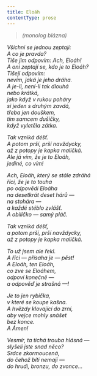 ```yaml
---
title: Eloáh
contentType: prose
---
```


> _(monolog blázna)_

_Všichni se jednou zeptají:  
A co je pravda?  
Tiše jim odpovím: Ach, Eloáh!  
A oni zeptají se, kdo je to Eloáh?  
Tišeji odpovím:  
nevím, jaká je jeho dráha.  
A je-li, není-li tak dlouhá  
nebo krátká,  
jako když v rukou poháry  
si jeden s druhým zavdá,  
třeba jen douškem,  
tím samcem dušičky,  
když vyletěla zátka._

_Tak vzniká déšť.  
A potom prší, prší navždycky,  
až z potopy je kapka maličká.  
Ale já vím, že je to Eloáh,  
jediné, co vím!_

_Ach, Eloáh, který se stále zdráhá  
říci, že je to touha  
po odpovědi Eloáha  
na desetkrát deset hárů —  
na stohára —  
a každé stéblo zvlášť.  
A obilíčko — samý pláč._

_Tak vzniká déšť,  
a potom prší, prší navždycky,  
až z potopy je kapka maličká._

_To už jsem ale řekl.  
A říci — přísaha je — pěst!  
A Eloáh, ten Eloáh,  
co zve se Eloáhem,  
odpoví konečně —  
a odpověď je strašná —!_

_Je to jen rybička,  
v které se koupe kašna.  
A hvězdy klovající do zrní,  
aby vejce mohly snášet  
bez konce.  
A Ámen!_

_Vesmír, ta tichá trouba hlásná —  
slyšeli jste snad něco?  
Srdce zkormoucená,  
do čehož bíti nemají —  
do hrudi, bronzu, do zvonce…_
